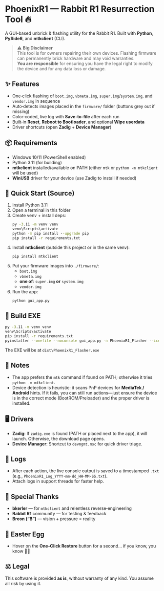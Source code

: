 # PhoenixR1 — Rabbit R1 Resurrection Tool 🔥

A GUI-based unbrick & flashing utility for the Rabbit R1. Built with **Python**, **PySide6**, and **mtkclient** (CLI).

> ⚠️ **Big Disclaimer**  
> This tool is for owners repairing their own devices. Flashing firmware can permanently brick hardware and may void warranties.  
> **You are responsible** for ensuring you have the legal right to modify the device and for any data loss or damage.

## ✨ Features
- One‑click flashing of `boot.img`, `vbmeta.img`, `super.img`/`system.img`, and `vendor.img` in sequence
- Auto‑detects images placed in the `firmware/` folder (buttons grey out if missing)
- Color‑coded, live log with **Save‑to‑file** after each run
- Built‑in **Reset**, **Reboot to Bootloader**, and optional **Wipe userdata**
- Driver shortcuts (open **Zadig** + **Device Manager**)

## 📦 Requirements
- Windows 10/11 (PowerShell enabled)
- Python 3.11 (for building)
- **mtkclient** installed/available on PATH (either `mtk` or `python -m mtkclient` will be used)
- **WinUSB** driver for your device (use Zadig to install if needed)

## 👟 Quick Start (Source)
1. Install Python 3.11
2. Open a terminal in this folder
3. Create venv + install deps:
   ```bat
   py -3.11 -m venv venv
   venv\Scripts\activate
   python -m pip install --upgrade pip
   pip install -r requirements.txt
   ```
4. Install **mtkclient** (outside this project or in the same venv):
   ```bat
   pip install mtkclient
   ```
5. Put your firmware images into `./firmware/`:
   - `boot.img`
   - `vbmeta.img`
   - **one of**: `super.img` **or** `system.img`
   - `vendor.img`
6. Run the app:
   ```bat
   python gui_app.py
   ```

## 🚀 Build EXE
```bat
py -3.11 -m venv venv
venv\Scripts\activate
pip install -r requirements.txt
pyinstaller --onefile --noconsole gui_app.py -n PhoenixR1_Flasher --icon assets\phoenix.ico
```
The EXE will be at `dist\PhoenixR1_Flasher.exe`

## 🧰 Notes
- The app prefers the `mtk` command if found on PATH; otherwise it tries `python -m mtkclient`.
- Device detection is heuristic: it scans PnP devices for **MediaTek / Android** hints. If it fails, you can still run actions—just ensure the device is in the correct mode (BootROM/Preloader) and the proper driver is installed.

## 🖥 Drivers
- **Zadig**: If `zadig.exe` is found (PATH or placed next to the app), it will launch. Otherwise, the download page opens.
- **Device Manager**: Shortcut to `devmgmt.msc` for quick driver triage.

## 📝 Logs
- After each action, the live console output is saved to a timestamped `.txt` (e.g., `PhoenixR1_Log_YYYY-mm-dd_HH-MM-SS.txt`).  
- Attach logs in support threads for faster help.

## 🙏 Special Thanks
- **bkerler** — for `mtkclient` and relentless reverse‑engineering
- **Rabbit R1** community — for testing & feedback
- **Breon (“B”)** — vision + pressure = reality

## 🎨 Easter Egg
- Hover on the **One‑Click Restore** button for a second… if you know, you know 🐇🔥

## ⚖️ Legal
This software is provided **as is**, without warranty of any kind. You assume all risk by using it.
